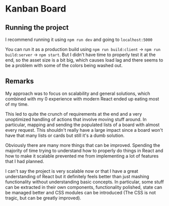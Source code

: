 # Kanban Board

## Running the project
I recommend running it using `npm run dev` and going to `localhost:5000`

You can run it as a production build using `npm run build:client` -> `npm run build:server` -> `npm start`.
But I didn't have time to properly test it at the end, so the asset size is a bit big, which causes load lag and there seems to be a problem with some of the colors being washed out.

## Remarks
My approach was to focus on scalability and general solutions, which combined with my 0 experience with modern React ended up eating most of my time. 

This led to quite the crunch of requirements at the end and a very unoptimized handling of actions that involve moving stuff around. In particular, mapping and sending the populated lists of a board with almost every request.
This shouldn't really have a large impact since a board won't have that many lists or cards but still it's a dumb solution.

Obviously there are many more things that can be improved. Spending the majority of time trying to understand how to properly do things in React and how to make it scalable prevented me from implementing a lot of features that I had planned.

I can't say the project is very scalable now or that I have a great understanding of React but it definitely feels better than just mashing functionality without understanding basic concepts.
In particular, some stuff can be extracted in their own components, functionality polished, state can be managed better and CSS modules can be introduced (The CSS is not tragic, but can be greatly improved).
